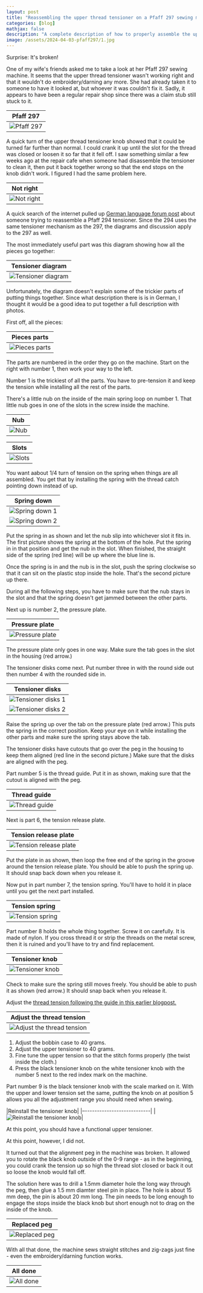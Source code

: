 ```yaml
---
layout: post
title: "Reassembling the upper thread tensioner on a Pfaff 297 sewing machine."
categories: [blog]
mathjax: false
description: "A complete description of how to properly assemble the upper thread tensioning mechanism of a Pfaff 297 sewing machine.  Applies to the Pfaff 285, the Pfaff 294, the Pfaff 295, the Pfaff 296, and the Pfaff 297."
image: /assets/2024-04-03-pfaff297/1.jpg
---
```

Surprise:  It's broken!

One of my wife's friends asked me to take a look at her Pfaff 297 sewing machine.  It seems that the upper thread tensioner wasn't working right and that it wouldn't do embroidery/darning any more. She had already taken it to someone to have it looked at, but whoever it was couldn't fix it.  Sadly, it appears to have been a regular repair shop since there was a claim stub still stuck to it.

|Pfaff 297|
|---------|
|![Pfaff 297](/assets/2024-04-03-pfaff297/1.jpg)|

A quick turn of the upper thread tensioner knob showed that it could be turned far further than normal.  I could crank it up until the slot for the thread was closed or loosen it so far that it fell off.  I saw something similar a few weeks ago at the repair cafe when someone had disassemble the tensioner to clean it, then put it back together wrong so that the end stops on the knob didn't work.  I figured I had the same problem here.

|Not right|
|---------|
|![Not right](/assets/2024-04-03-pfaff297/2.jpg)|

A quick search of the internet pulled up [German language forum post](https://www.hobbyschneiderin24.net/forums/topic/79259-pfaff-294teilesalat-wer-hilft-beim-zusammenbau/) about someone trying to reassemble a Pfaff 294 tensioner.  Since the 294 uses the same tensioner mechanism as the 297, the diagrams and discussion apply to the 297 as well.

The most immediately useful part was this diagram showing how all the pieces go together:

|Tensioner diagram|
|-----------------|
|![Tensioner diagram](/assets/2024-04-03-pfaff297/diagram.jpg)|

Unfortunately, the diagram doesn't explain some of the trickier parts of putting things together.  Since what description there is is in German, I thought it would be a good idea to put together a full description with photos.

First off, all the pieces:

|Pieces parts|
|------------|
|![Pieces parts](/assets/2024-04-03-pfaff297/3.jpg)|

The parts are numbered in the order they go on the machine.  Start on the right with number 1, then work your way to the left.

Number 1 is the trickiest of all the parts.  You have to pre-tension it and keep the tension while installing all the rest of the parts.

There's a little nub on the inside of the main spring loop on number 1.  That little nub goes in one of the slots in the screw inside the machine.


|Nub|
|------------|
|![Nub](/assets/2024-04-03-pfaff297/4.jpg)|

|Slots|
|------------|
|![Slots](/assets/2024-04-03-pfaff297/5.jpg)|

You want aabout 1/4 turn of tension on the spring when things are all assembled.  You get that by installing the spring with the thread catch pointing down instead of up.

|Spring down|
|------------|
|![Spring down 1](/assets/2024-04-03-pfaff297/6.jpg)|
|![Spring down 2](/assets/2024-04-03-pfaff297/6A.jpg)|

Put the spring in as shown and let the nub slip into whichever slot it fits in.  The first picture shows the spring at the bottom of the hole.  Put the spring in in that position and get the nub in the slot.  When finished, the straight side of the spring (red line) will be up where the blue line is.

Once the spring is in and the nub is in the slot, push the spring clockwise so that it can sit on the plastic stop inside the hole.  That's the second picture up there.

During all the following steps, you have to make sure that the nub stays in the slot and that the spring doesn't get jammed between the other parts.

Next up is number 2, the pressure plate.

|Pressure plate|
|--------------|
|![Pressure plate](/assets/2024-04-03-pfaff297/7.jpg)|

The pressure plate only goes in one way.  Make sure the tab goes in the slot in the housing (red arrow.)

The tensioner disks come next.  Put number three in with the round side out then number 4 with the rounded side in.

|Tensioner disks|
|------------|
|![Tensioner disks 1](/assets/2024-04-03-pfaff297/8.jpg)|
|![Tensioner disks 2](/assets/2024-04-03-pfaff297/9.jpg)|

Raise the spring up over the tab on the pressure plate (red arrow.)  This puts the spring in the correct position.  Keep your eye on it while installing the other parts and make sure the spring stays above the tab.

The tensioner disks have cutouts that go over the peg in the housing to keep them aligned (red line in the second picture.)  Make sure that the disks are aligned with the peg.

Part number 5 is the thread guide.  Put it in as shown, making sure that the cutout is aligned with the peg.

|Thread guide|
|--------------|
|![Thread guide](/assets/2024-04-03-pfaff297/10.jpg)|

Next is part 6, the tension release plate.

|Tension release plate|
|--------------|
|![Tension release plate](/assets/2024-04-03-pfaff297/11.jpg)|

Put the plate in as shown, then loop the free end of the spring in the groove around the tension release plate.  You should be able to push the spring up.  It should snap back down when you release it.

Now put in part number 7, the tension spring.  You'll have to hold it in place until you get the next part installed.

|Tension spring|
|--------------|
|![Tension spring](/assets/2024-04-03-pfaff297/12.jpg)|

Part number 8 holds the whole thing together.  Screw it on carefully.  It is made of nylon.  If you cross thread it or strip the threads on the metal screw, then it is ruined and you'll have to try and find replacement.

|Tensioner knob|
|--------------|
|![Tensioner knob](/assets/2024-04-03-pfaff297/13.jpg)|

Check to make sure the spring still moves freely.  You should be able to push it as shown (red arrow.)  It should snap back when you release it.

Adjust the [thread tension following the guide in this earlier blogpost.](threadtension)

|Adjust the thread tension|
|-------------------------|
|![Adjust the thread tension](/assets/2024-04-03-pfaff297/14.jpg)|

1. Adjust the bobbin case to 40 grams.
2. Adjust the upper tensioner to 40 grams.
3. Fine tune the upper tension so that the stitch forms properly (the twist inside the cloth.)
4. Press the black tensioner knob on the white tensioner knob with the number 5 next to the red index mark on the machine.

Part number 9 is the black tensioner knob with the scale marked on it.  With the upper and lower tension set the same, putting the knob on at position 5 allows you all the adjustment range you should need when sewing.

|Reinstall the tensioner knob|
|–---------------------------|
|![Reinstall the tensioner knob](/assets/2024-04-03-pfaff297/15.jpg)|

At this point, you should have a functional upper tensioner.

At this point, however, I did not.

It turned out that the alignment peg in the machine was broken.  It allowed you to rotate the black knob outside of the 0-9 range - as in the beginning, you could crank the tension up so high the thread slot closed or back it out so loose the knob would fall off.

The solution here was to drill a 1.5mm diameter hole the long way through the peg, then glue a 1.5 mm diamter steel pin in place.  The hole is about 15 mm deep, the pin is about 20 mm long.  The pin needs to be long enough to engage the stops inside the black knob but short enough not to drag on the inside of the knob.

|Replaced peg|
|------------|
|![Replaced peg](/assets/2024-04-03-pfaff297/16.jpg)|

With all that done, the machine sews straight stitches and zig-zags just fine - even the embroidery/darning function works.

|All done|
|--------|
|![All done](/assets/2024-04-03-pfaff297/17.jpg)|

